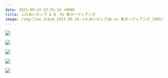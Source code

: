 ```yaml
---
date: 2023-09-24 23:55:14 +0000
title: ふれあいカップ A B　VS 隼ガーディアンズ
image: /img/line_album_2023.09.24-ふれあいカップab-vs.隼ガーディアンズ_240531_1.jpg
---
```

![](/img/line_album_2023.09.24-ふれあいカップab-vs.隼ガーディアンズ_240531_2.jpg)

![](/img/line_album_2023.09.24-ふれあいカップab-vs.隼ガーディアンズ_240531_3.jpg)

![](/img/line_album_2023.09.24-ふれあいカップab-vs.隼ガーディアンズ_240531_4.jpg)

![](/img/line_album_2023.09.24-ふれあいカップab-vs.隼ガーディアンズ_240531_5.jpg)

![](/img/line_album_2023.09.24-ふれあいカップab-vs.隼ガーディアンズ_240531_6.jpg)
